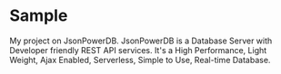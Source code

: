 # Sample
My project on JsonPowerDB.
JsonPowerDB is a Database Server with Developer friendly REST API services. It's a High Performance, Light Weight, Ajax Enabled, Serverless, Simple to Use, Real-time Database. 
